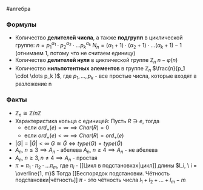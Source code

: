 #алгебра 
### Формулы
- Количество **делителей числа**, а также **подгрупп** в циклической группе:
	$n = p_1^{\alpha_1} \cdot p_2^{\alpha_2} \cdot \dots p_k^{\alpha_k}$
	$N_n = (\alpha_1 + 1) \cdot (\alpha_2 + 1) \cdot \dots (\alpha_k + 1) - 1$ (отнимаем 1, потому что не считаем единицу)
- Количество **делителей нуля** в циклической группе $\mathbb{Z}_n$
	$n - \varphi(n)$
- Количество **нильпотентных элементов** в группе $\mathbb{Z}_n$
	$\frac{n}{p_1 \cdot \dots p_k }$, где $p_1, \dots, p_k$ - все простые числа, которые входят в разложение n

### Факты
- $\mathbb{Z}_n \cong \mathbb{Z} / n \mathbb{Z}$
- Характеристика кольца с единицей: Пусть $R \ni e$, тогда 
	- если $ord_+(e) = \infty \implies Char(R) = 0$ 
	- если $ord_+(e) < \infty \implies Char(R) = ord_+(e)$
- $|G| = |\tilde{G}| < \infty$
	$G \cong \tilde{G} \iff type(G) = type(\tilde{G})$
- $A_n, \ n \leq 3 \implies A_n$ - абелева
	$A_n, \ n \geq 4 \implies A_n$ - не абелева
- $A_n, \ n \geq 3, n \neq 4 \implies A_n$ - простая
- $\pi = \pi_1 \cdot \pi_2 \cdot \dots \pi_m$, где $\pi_i$ - [[Цикл в подстановках|цикл]] длины $l_i, \ i = \overline{1, m}$
	Тогда [[Беспорядок подстановки. Чётность подстановки|чётность]] $\pi$ - это чётность числа $l_1 + l_2 + \dots + l_m - m$